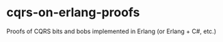 cqrs-on-erlang-proofs
=====================

Proofs of CQRS bits and bobs implemented in Erlang (or Erlang + C#, etc.)